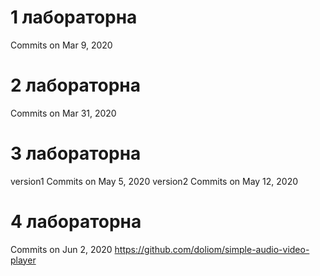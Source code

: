 # 1 лабораторна
Commits on Mar 9, 2020
# 2 лабораторна
Commits on Mar 31, 2020
# 3 лабораторна
version1 Commits on May 5, 2020
version2 Commits on May 12, 2020
# 4 лабораторна
Commits on Jun 2, 2020
https://github.com/doliom/simple-audio-video-player
